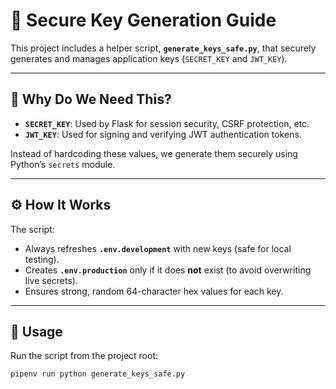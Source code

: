 # 🔑 Secure Key Generation Guide

This project includes a helper script, **`generate_keys_safe.py`**, that securely generates and manages application keys (`SECRET_KEY` and `JWT_KEY`).

---

## 📌 Why Do We Need This?

- **`SECRET_KEY`**: Used by Flask for session security, CSRF protection, etc.  
- **`JWT_KEY`**: Used for signing and verifying JWT authentication tokens.  

Instead of hardcoding these values, we generate them securely using Python’s `secrets` module.

---

## ⚙️ How It Works

The script:

- Always refreshes **`.env.development`** with new keys (safe for local testing).  
- Creates **`.env.production`** only if it does **not** exist (to avoid overwriting live secrets).  
- Ensures strong, random 64-character hex values for each key.  

---

## 🚀 Usage

Run the script from the project root:

```bash
pipenv run python generate_keys_safe.py
